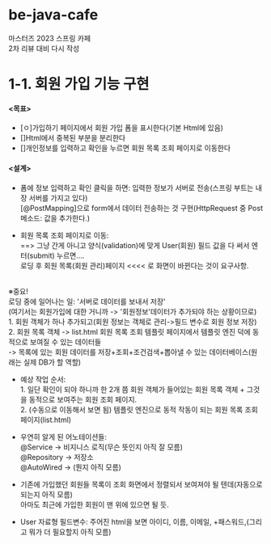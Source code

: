 # be-java-cafe
마스터즈 2023 스프링 카페<br>2차 리뷰 대비 다시 작성

# 1-1. 회원 가입 기능 구현

#### <목표>
- [ㅇ]가입하기 페이지에서 회원 가입 폼을 표시한다(기본 Html에 있음)<br>
- []Html에서 중복된 부분을 분리한다<br>
- []개인정보를 입력하고 확인을 누르면 회원 목록 조회 페이지로 이동한다<br> 

#### <설계>
- 폼에 정보 입력하고 확인 클릭을 하면: 입력한 정보가 서버로 전송(스프링 부트는 내장 서버를 가지고 있다)<br>
[@PostMapping]으로 form에서 데이터 전송하는 것 구현(HttpRequest 중 Post메소드: 값을 추가한다.)


- 회원 목록 조회 페이지로 이동:<br> 
==> 그냥 간게 아니고 양식(validation)에 맞게 User(회원) 필드 값을 다 써서 엔터(submit) 누르면....<br>
  로딩 후 회원 목록(회원 관리)페이지 <<<< 로 화면이 바뀐다는 것이 요구사항.
<br>   
※중요!<br>
         로딩 중에 일어나는 일: '서버로 데이터를 보내서 저장'<br>
  (여기서는 회원가입에 대한 거니까 -> '회원정보'데이터가 추가되야 하는 상황이므로)<br>
    1. 회원 객체가 하나 추가되고(회원 정보는 객체로 관리->필드 변수로 회원 정보 저장)<br>
    2. 회원 목록 객체 -> list.html 회원 목록 조회 템플릿 페이지에서 템플릿 엔진 덕에 동적으로 보여질 수 있는 데이터들<br>
        -> 목록에 있는 회원 데이터를 저장+조회+조건검색+뽑아낼 수 있는 데이터베이스(원래는 실제 DB가 할 역할)


- 예상 작업 순서:<br> 
        1. 일단 확인이 되야 하니까 한 2개 쯤 회원 객체가 들어있는 회원 목록 객체 + 그것을 동적으로 보여주는 회원 조회 페이지.<br> 
        2. (수동으로 이동해서 보면 됨) 템플릿 엔진으로 동적 작동이 되는 회원 목록 조회 페이지(list.html)


- 우연히 알게 된 어노테이션들:<br> 
        @Service -> 비지니스 로직(무슨 뜻인지 아직 잘 모름)<br> 
        @Repository -> 저장소<br>@AutoWired -> (뭔지 아직 모름)


- 기존에 가입했던 회원들 목록이 조회 화면에서 정렬되서 보여져야 될 텐데(자동으로 되는지 아직 모름)<br>
아마도 최근에 가입한 회원이 맨 위에 있으면 될 듯.


- User 자료형 필드변수: 주어진 html을 보면 아이디, 이름, 이메일, +패스워드,(그리고 뭐가 더 필요할지 아직 모름)
